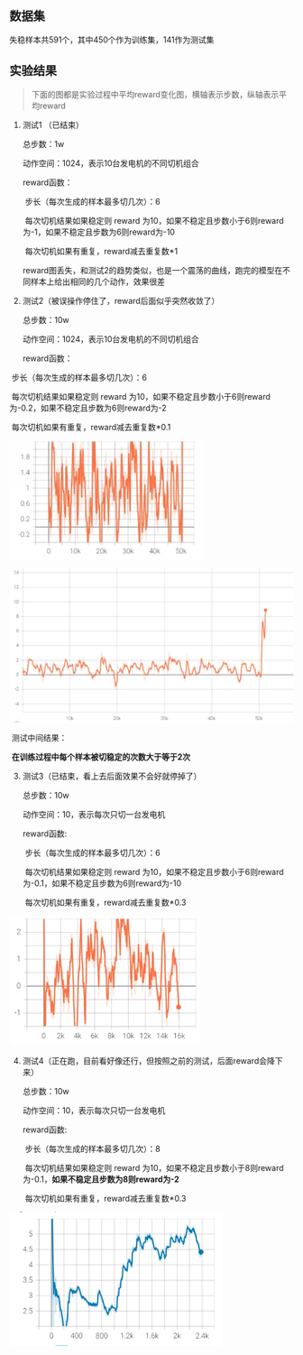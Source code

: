 ## 数据集

失稳样本共591个，其中450个作为训练集，141作为测试集

## 实验结果

> 下面的图都是实验过程中平均reward变化图，横轴表示步数，纵轴表示平均reward

1. 测试1 （已结束）

   总步数：1w

   动作空间：1024，表示10台发电机的不同切机组合

   reward函数：

   ​	步长（每次生成的样本最多切几次）：6

   ​	每次切机结果如果稳定则 reward 为10，如果不稳定且步数小于6则reward为-1，如果不稳定且步数为6则reward为-10

   ​	每次切机如果有重复，reward减去重复数*1

   reward图丢失，和测试2的趋势类似，也是一个震荡的曲线，跑完的模型在不同样本上给出相同的几个动作，效果很差

2. 测试2（被误操作停住了，reward后面似乎突然收敛了）

   总步数：10w

   动作空间：1024，表示10台发电机的不同切机组合

   reward函数：

​			步长（每次生成的样本最多切几次）：6

​			每次切机结果如果稳定则 reward 为10，如果不稳定且步数小于6则reward为-0.2，如果不稳定且步数为6则reward为-2

​			每次切机如果有重复，reward减去重复数*0.1



![image-20220612110502449](https://raw.githubusercontent.com/mowang111/image-hosting/master/typora_images/image-20220612110502449.png)

![image-20220612121229486](https://raw.githubusercontent.com/mowang111/image-hosting/master/typora_images/image-20220612121229486.png)

​			测试中间结果：

​				**在训练过程中每个样本被切稳定的次数大于等于2次**

3. 测试3（已结束，看上去后面效果不会好就停掉了）

   总步数：10w

   动作空间：10，表示每次只切一台发电机

   reward函数:

   ​	步长（每次生成的样本最多切几次）：6

   ​	每次切机结果如果稳定则 reward 为10，如果不稳定且步数小于6则reward为-0.1，如果不稳定且步数为6则reward为-10

   ​	每次切机如果有重复，reward减去重复数*0.3       

![image-20220612111555894](https://raw.githubusercontent.com/mowang111/image-hosting/master/typora_images/image-20220612111555894.png)

4. 测试4（正在跑，目前看好像还行，但按照之前的测试，后面reward会降下来）

   总步数：10w

   动作空间：10，表示每次只切一台发电机

   reward函数:

   ​	步长（每次生成的样本最多切几次）：8

   ​	每次切机结果如果稳定则 reward 为10，如果不稳定且步数小于8则reward为-0.1，**如果不稳定且步数为8则reward为-2**

   ​	每次切机如果有重复，reward减去重复数*0.3 

![image-20220612115419586](https://raw.githubusercontent.com/mowang111/image-hosting/master/typora_images/image-20220612115419586.png)